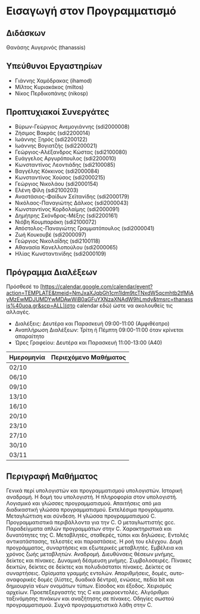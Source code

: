 # Εισαγωγή στον Προγραμματισμό

## Διδάσκων

Θανάσης Αυγερινός (thanassis)

## Υπεύθυνοι Εργαστηρίων

* Γιάννης Χαμόδρακας (ihamod)
* Μίλτος Κυριακάκος (miltos)
* Νίκος Περδικοπάνης (nikosp)

## Προπτυχιακοί Συνεργάτες

* Βύρων-Γεώργιος Ανεμογιάννης (sdi2000008)
* Ζήσιμος Βακράς (sdi2200014)
* Ιωάννης Ξηρός (sdi2200122)
* Ιωάννης Βογιατζής (sdi2200021)
* Γεώργιος-Αλέξανδρος Κώστας (sdi2100080)
* Ευάγγελος Αργυρόπουλος (sdi2200010)
* Κωνσταντίνος Λεοντιάδης (sdi2100085)
* Βαγγέλης Κόκκινος (sdi2000084)
* Κωνσταντίνος Χούσος (sdi2000215)
* Γεώργιος Νικολάου (sdi2000154)
* Ελένη Φίλη (sdi2100203)
* Αναστάσιος-Φαίδων Σεϊτανίδης (sdi2000179)
* Νικόλαος-Παναγιώτης Δάλκος (sdi2000043)
* Κωνσταντίνος Κορδολαίμης (sdi2000091)
* Δημήτρης Σκόνδρας-Μέξης (sdi2200161)
* Νιόβη Κουμπαράκη (sdi2100072)
* Απόστολος-Παναγιώτης Γραμματόπουλος (sdi2000041)
* Ζωή Κουκουβέ (sdi2000097)
* Γεώργιος Νικολαΐδης (sdi2100118)
* Αθανασία Κανελλοπούλου (sdi2000065)
* Ηλίας Κωνσταντινίδης (sdi2000109)



## Πρόγραμμα Διαλέξεων

Πρόσθεσέ το [https://calendar.google.com/calendar/event?action=TEMPLATE&tmeid=NmJxaXJqbGh1cm1ldm9tcTNxdW5qcmhtb2tfMjAyMzEwMDJUMDYwMDAwWiB0aGFuYXNzaXNAdW9hLmdy&tmsrc=thanassis%40uoa.gr&scp=ALL](στο calendar εδώ) ώστε να ακολουθείς τις αλλαγές.

* Διαλέξεις: Δευτέρα και Παρασκευή 09:00-11:00 (Αμφιθέατρο)
* Αναπλήρωση Διαλέξεων: Τρίτη ή Πέμπτη 09:00-11:00 όταν κρίνεται απαραίτητο
* Ώρες Γραφείου: Δευτέρα και Παρασκευή 11:00-13:00 (Α40)

| Ημερομηνία | Περιεχόμενο Μαθήματος |
| --- | --- |
| 02/10 | |
| 06/10 | |
| 09/10 | |
| 13/10 | |
| 16/10 | |
| 20/10 | |
| 23/10 | |
| 27/10 | |
| 30/10 | |
| 03/11 | |


## Περιγραφή Μαθήματος

Γενικά περί υπολογιστών και προγραμματισμού υπολογιστών. Ιστορική αναδρομή. Η δομή του υπολογιστή. Η πληροφορία στον υπολογιστή. Λογισμικό και γλώσσες προγραμματισμού. Απαιτήσεις από μια διαδικαστική γλώσσα προγραμματισμού. Εκτελέσιμα προγράμματα. Μεταγλώττιση και σύνδεση. Η γλώσσα προγραμματισμού C. Προγραμματιστικά περιβάλλοντα για την C. Ο μεταγλωττιστής gcc. Παραδείγματα απλών προγραμμάτων στην C. Χαρακτηριστικά και δυνατότητες της C. Μεταβλητές, σταθερές, τύποι και δηλώσεις. Εντολές αντικατάστασης, τελεστές και παραστάσεις. Η ροή του ελέγχου. Δομή προγράμματος, συναρτήσεις και εξωτερικές μεταβλητές. Εμβέλεια και χρόνος ζωής μεταβλητών. Αναδρομή. Διευθύνσεις θέσεων μνήμης, δείκτες και πίνακες. Δυναμική δέσμευση μνήμης. Συμβολοσειρές. Πίνακες δεικτών, δείκτες σε δείκτες και πολυδιάστατοι πίνακες. Δείκτες σε συναρτήσεις. Ορίσματα γραμμής εντολών. Απαριθμήσεις, δομές, αυτο-αναφορικές δομές (λίστες, δυαδικά δέντρα), ενώσεις, πεδία bit και δημιουργία νέων ονομάτων τύπων. Είσοδος και έξοδος. Χειρισμός αρχείων. Προεπεξεργαστής της C και μακροεντολές. Αλγόριθμοι ταξινόμησης πινάκων και αναζήτησης σε πίνακες. Οδηγίες σωστού προγραμματισμού. Συχνά προγραμματιστικά λάθη στην C.



